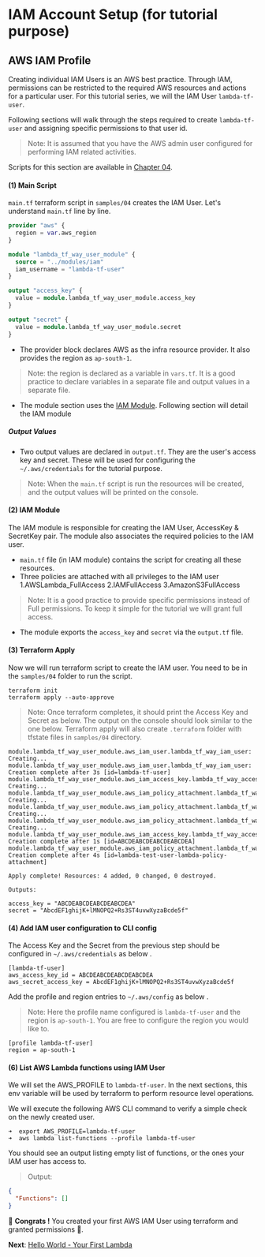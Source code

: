 # IAM Account Setup (for tutorial purpose)

## AWS IAM Profile
Creating individual IAM Users is an AWS best practice. Through IAM, permissions can be restricted to the 
required AWS resources and actions for a particular user. For this tutorial series, we will 
the IAM User `lambda-tf-user`.

Following sections will walk through the steps required to create `lambda-tf-user` and assigning specific permissions 
to that user id.

> Note: It is assumed that you have the AWS admin user configured for performing IAM related activities.

Scripts for this section are available in [Chapter 04](../samples/04).

#### (1) Main Script
`main.tf` terraform script in `samples/04` creates the IAM User. Let's understand `main.tf` line by line. 

```terraform
provider "aws" {
  region = var.aws_region
}

module "lambda_tf_way_user_module" {
  source = "../modules/iam"
  iam_username = "lambda-tf-user"
}

output "access_key" {
  value = module.lambda_tf_way_user_module.access_key
}

output "secret" {
  value = module.lambda_tf_way_user_module.secret
}
``` 

- The provider block declares AWS as the infra resource provider. It also provides the region as `ap-south-1`. 
> Note: the region is declared as a variable in `vars.tf`. It is a good practice to declare variables in a separate file
and output values in a separate file.
- The module section uses the [IAM Module](../samples/modules/iam). Following section will detail the IAM module
##### Output Values
- Two output values are declared in `output.tf`. They are the user's access key and secret. These will be used for 
configuring the `~/.aws/credentials` for the tutorial purpose.
> Note: When the `main.tf` script is run the resources will be created, and the output values will be 
printed on the console.

#### (2) IAM Module
The IAM module is responsible for creating the IAM User, AccessKey & SecretKey pair. The module also associates 
the required policies to the IAM user. 
- `main.tf` file (in IAM module) contains the script for creating all these resources.
- Three policies are attached with all privileges to the IAM user
1.AWSLambda_FullAccess
2.IAMFullAccess
3.AmazonS3FullAccess

>Note: It is a good practice to provide specific permissions instead of Full permissions. To keep it simple for 
the tutorial we will grant full access.  

- The module exports the `access_key` and `secret` via the `output.tf` file.

#### (3) Terraform Apply
Now we will run terraform script to create the IAM user. You need to be in the `samples/04` folder to run the script. 

```shell script
terraform init
terraform apply --auto-approve  
```
> Note: Once terraform completes, it should print the Access Key and Secret as below. 
The output on the console should look similar to the one below.
Terraform apply will also create `.terraform` folder with tfstate files in `samples/04` directory.

```shell script
module.lambda_tf_way_user_module.aws_iam_user.lambda_tf_way_iam_user: Creating...
module.lambda_tf_way_user_module.aws_iam_user.lambda_tf_way_iam_user: Creation complete after 3s [id=lambda-tf-user]
module.lambda_tf_way_user_module.aws_iam_access_key.lambda_tf_way_access_key: Creating...
module.lambda_tf_way_user_module.aws_iam_policy_attachment.lambda_tf_way_lambda_policy: Creating...
module.lambda_tf_way_user_module.aws_iam_policy_attachment.lambda_tf_way_iam_policy: Creating...
module.lambda_tf_way_user_module.aws_iam_policy_attachment.lambda_tf_way_s3_policy: Creating...
module.lambda_tf_way_user_module.aws_iam_access_key.lambda_tf_way_access_key: Creation complete after 1s [id=ABCDEABCDEABCDEABCDEA]
module.lambda_tf_way_user_module.aws_iam_policy_attachment.lambda_tf_way_lambda_policy: Creation complete after 4s [id=lambda-test-user-lambda-policy-attachment]

Apply complete! Resources: 4 added, 0 changed, 0 destroyed.

Outputs:

access_key = "ABCDEABCDEABCDEABCDEA"
secret = "AbcdEF1ghijK+lMNOPQ2+Rs3ST4uvwXyzaBcde5f"
```

#### (4) Add IAM user configuration to CLI config
The Access Key and the Secret from the previous step should be configured in `~/.aws/credentials` as below . 

```
[lambda-tf-user]
aws_access_key_id = ABCDEABCDEABCDEABCDEA
aws_secret_access_key = AbcdEF1ghijK+lMNOPQ2+Rs3ST4uvwXyzaBcde5f
```

Add the profile and region entries to `~/.aws/config` as below .
> Note: Here the profile name configured is `lambda-tf-user` and the region is `ap-south-1`. You are free to configure
the region you would like to.  

```
[profile lambda-tf-user]
region = ap-south-1
```

#### (6) List AWS Lambda functions using IAM User
We will set the AWS_PROFILE to `lambda-tf-user`. In the next sections, this env variable will be used by terraform
to perform resource level operations. 

We will execute the following AWS CLI command to verify a simple check on the newly created user.

```shell script
➜  export AWS_PROFILE=lambda-tf-user
➜  aws lambda list-functions --profile lambda-tf-user
```
You should see an output listing empty list of functions, or the ones your IAM user has access to.
>Output:
```json
{
  "Functions": []
}
```

🏁 **Congrats !** You created your first AWS IAM User using terraform and granted permissions 🏁. 

**Next**: [Hello World - Your First Lambda](05-hello-world-your-first-lambda.md)